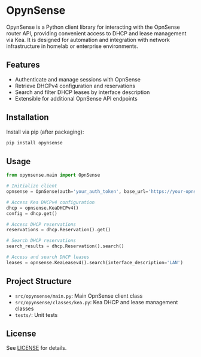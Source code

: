 # OpynSense

OpynSense is a Python client library for interacting with the OpnSense router API, providing convenient access to DHCP and lease management via Kea. It is designed for automation and integration with network infrastructure in homelab or enterprise environments.

## Features

- Authenticate and manage sessions with OpnSense
- Retrieve DHCPv4 configuration and reservations
- Search and filter DHCP leases by interface description
- Extensible for additional OpnSense API endpoints

## Installation

Install via pip (after packaging):

```bash
pip install opynsense
```

## Usage

```python
from opynsense.main import OpnSense

# Initialize client
opnsense = OpnSense(auth='your_auth_token', base_url='https://your-opnsense/api')

# Access Kea DHCPv4 configuration
dhcp = opnsense.KeaDHCPv4()
config = dhcp.get()

# Access DHCP reservations
reservations = dhcp.Reservation().get()

# Search DHCP reservations
search_results = dhcp.Reservation().search()

# Access and search DHCP leases
leases = opnsense.KeaLeasev4().search(interface_description='LAN')
```

## Project Structure

- `src/opynsense/main.py`: Main OpnSense client class
- `src/opynsense/classes/kea.py`: Kea DHCP and lease management classes
- `tests/`: Unit tests

## License

See [LICENSE](LICENSE) for details.
